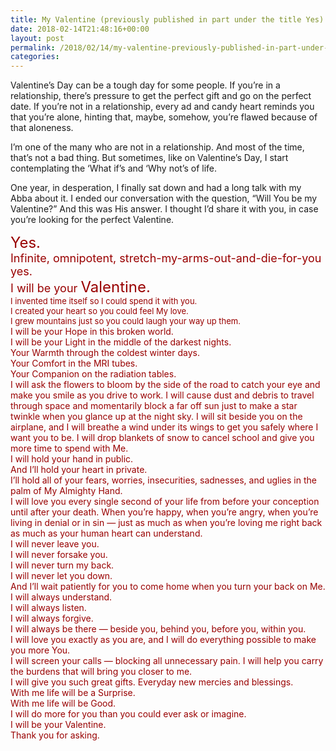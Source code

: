 ```yaml
---
title: My Valentine (previously published in part under the title Yes)
date: 2018-02-14T21:48:16+00:00
layout: post
permalink: /2018/02/14/my-valentine-previously-published-in-part-under-the-title-yes/
categories:
---
```

Valentine&#8217;s Day can be a tough day for some people. If you&#8217;re in a relationship, there&#8217;s pressure to get the perfect gift and go on the perfect date. If you&#8217;re not in a relationship, every ad and candy heart reminds you that you&#8217;re alone, hinting that, maybe, somehow, you&#8217;re flawed because of that aloneness.

I&#8217;m one of the many who are not in a relationship. And most of the time, that&#8217;s not a bad thing. But sometimes, like on Valentine&#8217;s Day, I start contemplating the &#8216;What if&#8217;s and &#8216;Why not&#8217;s of life.

One year, in desperation, I finally sat down and had a long talk with my Abba about it. I ended our conversation with the question, &#8220;Will You be my Valentine?&#8221; And this was His answer. I thought I&#8217;d share it with you, in case you&#8217;re looking for the perfect Valentine.

<div style="color: #990000; text-align: left;">
  <span style="font-size: x-large;">Yes.</span>
</div>

<div style="color: #990000; text-align: left;">
  <span style="font-size: large;">Infinite, omnipotent, stretch-my-arms-out-and-die-for-you yes.</span>
</div>

<div style="color: #990000; text-align: left;">
  <span style="font-size: large;">I will be your <span style="font-size: x-large;">Valentine.</span></span>
</div>

<div style="color: #990000; text-align: left;">
</div>

<div style="color: #990000; text-align: left;">
  <span style="font-size: small;">I invented time itself so I could spend it with you.</span>
</div>

<div style="color: #990000; text-align: left;">
  <span style="font-size: small;">I created your heart so you could feel My love.</span>
</div>

<div style="color: #990000; text-align: left;">
  <span style="font-size: small;">I grew mountains just so you could laugh your way up them. </span>
</div>

<div style="color: #990000; text-align: left;">
</div>

<div style="color: #990000; text-align: left;">
  I will be your Hope in this broken world.
</div>

<div style="color: #990000; text-align: left;">
  I will be your Light in the middle of the darkest nights.
</div>

<div style="color: #990000; text-align: left;">
  Your Warmth through the coldest winter days.
</div>

<div style="color: #990000; text-align: left;">
  Your Comfort in the MRI tubes.
</div>

<div style="color: #990000; text-align: left;">
  Your Companion on the radiation tables.
</div>

<div style="color: #990000; text-align: left;">
</div>

<div style="color: #990000; text-align: left;">
  I will ask the flowers to bloom by the side of the road to catch your eye and make you smile as you drive to work. I will cause dust and debris to travel through space and momentarily block a far off sun just to make a star twinkle when you glance up at the night sky. I will sit beside you on the airplane, and I will breathe a wind under its wings to get you safely where I want you to be. I will drop blankets of snow to cancel school and give you more time to spend with Me.
</div>

<div style="color: #990000; text-align: left;">
</div>

<div style="color: #990000; text-align: left;">
  I will hold your hand in public.
</div>

<div style="color: #990000; text-align: left;">
  And I&#8217;ll hold your heart in private.
</div>

<div style="color: #990000; text-align: left;">
  I&#8217;ll hold all of your fears, worries, insecurities, sadnesses, and uglies in the palm of My Almighty Hand.
</div>

<div style="color: #990000; text-align: left;">
</div>

<div style="color: #990000; text-align: left;">
  I will love you every single second of your life from before your conception until after your death. When you&#8217;re happy, when you&#8217;re angry, when you&#8217;re living in denial or in sin &#8212; just as much as when you&#8217;re loving me right back as much as your human heart can understand.
</div>

<div style="color: #990000; text-align: left;">
</div>

<div style="color: #990000; text-align: left;">
  I will never leave you.
</div>

<div style="color: #990000; text-align: left;">
  I will never forsake you.
</div>

<div style="color: #990000; text-align: left;">
  I will never turn my back.
</div>

<div style="color: #990000; text-align: left;">
  I will never let you down.
</div>

<div style="color: #990000; text-align: left;">
  And I&#8217;ll wait patiently for you to come home when you turn your back on Me.
</div>

<div style="color: #990000; text-align: left;">
</div>

<div style="color: #990000; text-align: left;">
  I will always understand.
</div>

<div style="color: #990000; text-align: left;">
  I will always listen.
</div>

<div style="color: #990000; text-align: left;">
  I will always forgive.
</div>

<div style="color: #990000; text-align: left;">
  I will always be there &#8212; beside you, behind you, before you, within you.
</div>

<div style="text-align: left;">
</div>

<div style="color: #990000; text-align: left;">
  I will love you exactly as you are, and I will do everything possible to make you more You.
</div>

<div style="color: #990000; text-align: left;">
  I will screen your calls &#8212; blocking all unnecessary pain. I will help you carry the burdens that will bring you closer to me.
</div>

<div style="color: #990000; text-align: left;">
</div>

<div style="color: #990000; text-align: left;">
  I will give you such great gifts. Everyday new mercies and blessings.
</div>

<div style="text-align: left;">
</div>

<div style="color: #990000; text-align: left;">
  With me life will be a Surprise.
</div>

<div style="text-align: left;">
</div>

<div style="color: #990000; text-align: left;">
  With me life will be Good.
</div>

<div style="color: #990000; text-align: left;">
  I will do more for you than you could ever ask or imagine.
</div>

<div style="color: #990000; text-align: left;">
</div>

<div style="color: #990000; text-align: left;">
  I will be your Valentine.
</div>

<div style="text-align: left;">
  <span style="color: #990000;">Thank you for asking.</span>
</div>
